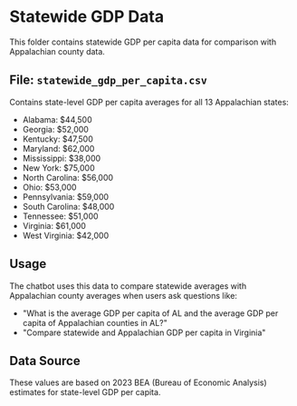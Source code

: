 # Statewide GDP Data

This folder contains statewide GDP per capita data for comparison with Appalachian county data.

## File: `statewide_gdp_per_capita.csv`

Contains state-level GDP per capita averages for all 13 Appalachian states:
- Alabama: $44,500
- Georgia: $52,000
- Kentucky: $47,500
- Maryland: $62,000
- Mississippi: $38,000
- New York: $75,000
- North Carolina: $56,000
- Ohio: $53,000
- Pennsylvania: $59,000
- South Carolina: $48,000
- Tennessee: $51,000
- Virginia: $61,000
- West Virginia: $42,000

## Usage

The chatbot uses this data to compare statewide averages with Appalachian county averages when users ask questions like:
- "What is the average GDP per capita of AL and the average GDP per capita of Appalachian counties in AL?"
- "Compare statewide and Appalachian GDP per capita in Virginia"

## Data Source

These values are based on 2023 BEA (Bureau of Economic Analysis) estimates for state-level GDP per capita.
